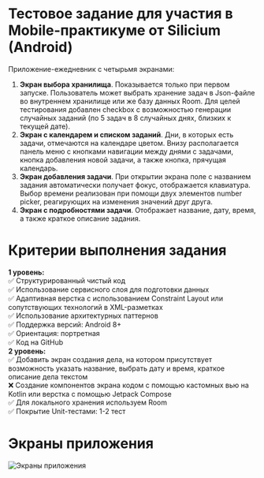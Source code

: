 # Тестовое задание для участия в Mobile-практикуме от Silicium (Android)
Приложение-ежедневник с четырьмя экранами:  
1) **Экран выбора хранилища**. Показывается только при первом запуске. Пользователь может выбрать хранение задач в Json-файле во внутреннем хранилище или же базу данных Room. Для целей тестирования добавлен checkbox с возможностью генерации случайных заданий (по 5 задач в 8 случайных днях, близких к текущей дате).
2) **Экран с календарем и списком заданий**. Дни, в которых есть задачи, отмечаются на календаре цветом. Внизу располагается панель меню с кнопками навигации между днями с задачами, кнопка добавления новой задачи, а также кнопка, прячущая календарь.
3) **Экран добавления задачи**. При открытии экрана поле с названием задания автоматически получает фокус, отображается клавиатура. Выбор времени реализован при помощи двух элементов number picker, реагирующих на изменения значений друг друга.
4) **Экран с подробностями задачи**. Отображает название, дату, время, а также краткое описание задания.
# Критерии выполнения задания  
**1 уровень:**  
✅ Структурированный чистый код  
✅ Использование сервисного слоя для подготовки данных  
✅ Адаптивная верстка с использованием Constraint Layout или сопутствующих технологий в XML-разметках  
✅ Использование архитектурных паттернов  
✅ Поддержка версий: Android 8+  
✅ Ориентация: портретная  
✅ Код на GitHub  
**2 уровень:**  
✅ Добавить экран создания дела, на котором присутствует возможность указать название, выбрать дату и время, краткое описание дела текстом  
❌ Создание компонентов экрана кодом с помощью кастомных вью на Kotlin или верстка с помощью Jetpack Compose  
✅ Для локального хранения используем Room  
✅ Покрытие Unit-тестами: 1-2 тест  
# Экраны приложения
![Экраны приложения](https://i.postimg.cc/MHcz3QTy/Diary.png)
